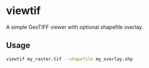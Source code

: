 # viewtif

A simple GeoTIFF viewer with optional shapefile overlay.

## Usage

```bash
viewtif my_raster.tif --shapefile my_overlay.shp

